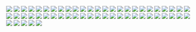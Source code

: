 ![](https://gitlab.com/ntrungcn/3165/-/raw/master/23.jpg)
![](https://gitlab.com/ntrungcn/3165/-/raw/master/33.jpg)
![](https://gitlab.com/ntrungcn/3165/-/raw/master/19.jpg)
![](https://gitlab.com/ntrungcn/3165/-/raw/master/10.jpg)
![](https://gitlab.com/ntrungcn/3165/-/raw/master/09.jpg)
![](https://gitlab.com/ntrungcn/3165/-/raw/master/30.jpg)
![](https://gitlab.com/ntrungcn/3165/-/raw/master/15.jpg)
![](https://gitlab.com/ntrungcn/3165/-/raw/master/46.jpg)
![](https://gitlab.com/ntrungcn/3165/-/raw/master/28.jpg)
![](https://gitlab.com/ntrungcn/3165/-/raw/master/50.jpg)
![](https://gitlab.com/ntrungcn/3165/-/raw/master/17.jpg)
![](https://gitlab.com/ntrungcn/3165/-/raw/master/35.jpg)
![](https://gitlab.com/ntrungcn/3165/-/raw/master/36.jpg)
![](https://gitlab.com/ntrungcn/3165/-/raw/master/38.jpg)
![](https://gitlab.com/ntrungcn/3165/-/raw/master/51.jpg)
![](https://gitlab.com/ntrungcn/3165/-/raw/master/03.jpg)
![](https://gitlab.com/ntrungcn/3165/-/raw/master/25.jpg)
![](https://gitlab.com/ntrungcn/3165/-/raw/master/45.jpg)
![](https://gitlab.com/ntrungcn/3165/-/raw/master/13.jpg)
![](https://gitlab.com/ntrungcn/3165/-/raw/master/21.jpg)
![](https://gitlab.com/ntrungcn/3165/-/raw/master/34.jpg)
![](https://gitlab.com/ntrungcn/3165/-/raw/master/16.jpg)
![](https://gitlab.com/ntrungcn/3165/-/raw/master/44.jpg)
![](https://gitlab.com/ntrungcn/3165/-/raw/master/37.jpg)
![](https://gitlab.com/ntrungcn/3165/-/raw/master/49.jpg)
![](https://gitlab.com/ntrungcn/3165/-/raw/master/04.jpg)
![](https://gitlab.com/ntrungcn/3165/-/raw/master/39.jpg)
![](https://gitlab.com/ntrungcn/3165/-/raw/master/06.jpg)
![](https://gitlab.com/ntrungcn/3165/-/raw/master/20.jpg)
![](https://gitlab.com/ntrungcn/3165/-/raw/master/27.jpg)
![](https://gitlab.com/ntrungcn/3165/-/raw/master/01.jpg)
![](https://gitlab.com/ntrungcn/3165/-/raw/master/22.jpg)
![](https://gitlab.com/ntrungcn/3165/-/raw/master/18.jpg)
![](https://gitlab.com/ntrungcn/3165/-/raw/master/54.jpg)
![](https://gitlab.com/ntrungcn/3165/-/raw/master/02.jpg)
![](https://gitlab.com/ntrungcn/3165/-/raw/master/32.jpg)
![](https://gitlab.com/ntrungcn/3165/-/raw/master/31.jpg)
![](https://gitlab.com/ntrungcn/3165/-/raw/master/47.jpg)
![](https://gitlab.com/ntrungcn/3165/-/raw/master/11.jpg)
![](https://gitlab.com/ntrungcn/3165/-/raw/master/12.jpg)
![](https://gitlab.com/ntrungcn/3165/-/raw/master/42.jpg)
![](https://gitlab.com/ntrungcn/3165/-/raw/master/08.jpg)
![](https://gitlab.com/ntrungcn/3165/-/raw/master/48.jpg)
![](https://gitlab.com/ntrungcn/3165/-/raw/master/07.jpg)
![](https://gitlab.com/ntrungcn/3165/-/raw/master/52.jpg)
![](https://gitlab.com/ntrungcn/3165/-/raw/master/05.jpg)
![](https://gitlab.com/ntrungcn/3165/-/raw/master/55.jpg)
![](https://gitlab.com/ntrungcn/3165/-/raw/master/40.jpg)
![](https://gitlab.com/ntrungcn/3165/-/raw/master/41.jpg)
![](https://gitlab.com/ntrungcn/3165/-/raw/master/53.jpg)
![](https://gitlab.com/ntrungcn/3165/-/raw/master/43.jpg)
![](https://gitlab.com/ntrungcn/3165/-/raw/master/24.jpg)
![](https://gitlab.com/ntrungcn/3165/-/raw/master/26.jpg)
![](https://gitlab.com/ntrungcn/3165/-/raw/master/29.jpg)
![](https://gitlab.com/ntrungcn/3165/-/raw/master/14.jpg)
